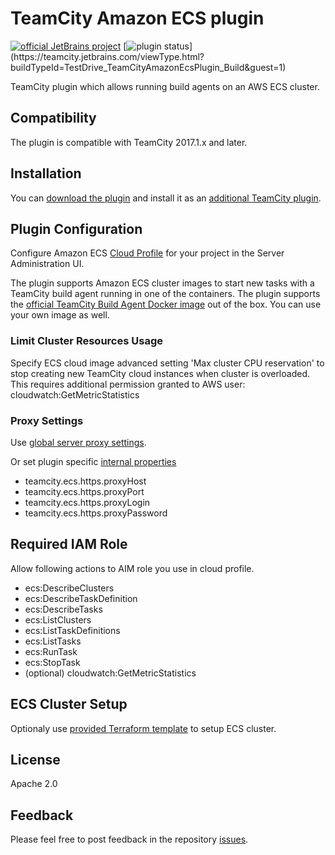 # TeamCity Amazon ECS plugin
[![official JetBrains project](http://jb.gg/badges/official.svg)](https://plugins.jetbrains.com/plugin/10067-amazon-ecs-support) 
[![plugin status]( 
https://teamcity.jetbrains.com/app/rest/builds/buildType:(id:TestDrive_TeamCityAmazonEcsPlugin_Build)/statusIcon.svg)](https://teamcity.jetbrains.com/viewType.html?buildTypeId=TestDrive_TeamCityAmazonEcsPlugin_Build&guest=1)

TeamCity plugin which allows running build agents on an AWS ECS cluster.

## Compatibility

The plugin is compatible with TeamCity 2017.1.x and later.

## Installation

You can [download the plugin](https://teamcity.jetbrains.com/guestAuth/app/rest/builds/buildType:TestDrive_TeamCityAmazonEcsPlugin_Build,tags:release/artifacts/content/aws-ecs.zip) and install it as an [additional TeamCity plugin](https://confluence.jetbrains.com/display/TCDL/Installing+Additional+Plugins).

## Plugin Configuration

Configure Amazon ECS [Cloud Profile](https://confluence.jetbrains.com/display/TCD10/Agent+Cloud+Profile#AgentCloudProfile-ConfiguringCloudProfile) for your project in the Server Administration UI.

The plugin supports Amazon ECS cluster images to start new tasks with a TeamCity build agent running in one of the containers. The plugin supports the [official TeamCity Build Agent Docker image](https://hub.docker.com/r/jetbrains/teamcity-agent) out of the box. You can use your own image as well.

### Limit Cluster Resources Usage

Specify ECS cloud image advanced setting 'Max cluster CPU reservation' to stop creating new TeamCity cloud instances when cluster is overloaded. This requires additional permission granted to AWS user: cloudwatch:GetMetricStatistics

### Proxy Settings

Use [global server proxy settings](https://confluence.jetbrains.com/pages/viewpage.action?pageId=74845225#HowTo...-ConfigureTeamCitytoUseProxyServerforOutgoingConnections).

Or set plugin specific [internal properties](https://confluence.jetbrains.com/display/TCD10/Configuring+TeamCity+Server+Startup+Properties#ConfiguringTeamCityServerStartupProperties-TeamCityinternalproperties)
 - teamcity.ecs.https.proxyHost
 - teamcity.ecs.https.proxyPort
 - teamcity.ecs.https.proxyLogin
 - teamcity.ecs.https.proxyPassword


## Required IAM Role

Allow following actions to AIM role you use in cloud profile.
- ecs:DescribeClusters
- ecs:DescribeTaskDefinition
- ecs:DescribeTasks
- ecs:ListClusters
- ecs:ListTaskDefinitions
- ecs:ListTasks
- ecs:RunTask
- ecs:StopTask
- (optional) cloudwatch:GetMetricStatistics

## ECS Cluster Setup

Optionaly use [provided Terraform template](infra/README.md) to setup ECS cluster.

## License

Apache 2.0

## Feedback

Please feel free to post feedback in the repository [issues](https://github.com/ekoshkin/teamcity-amazon-ecs-plugin/issues).
